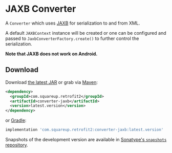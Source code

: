 JAXB Converter
==============

A `Converter` which uses [JAXB][1] for serialization to and from XML.

A default `JAXBContext` instance will be created or one can be configured and passed
to `JaxbConverterFactory.create()` to further control the serialization.

**Note that JAXB does not work on Android.**

Download
--------

Download [the latest JAR][2] or grab via [Maven][3]:
```xml
<dependency>
  <groupId>com.squareup.retrofit2</groupId>
  <artifactId>converter-jaxb</artifactId>
  <version>latest.version</version>
</dependency>
```
or [Gradle][3]:
```groovy
implementation 'com.squareup.retrofit2:converter-jaxb:latest.version'
```

Snapshots of the development version are available in [Sonatype's `snapshots` repository][snap].



 [1]: https://github.com/eclipse-ee4j/jaxb-ri
 [2]: https://search.maven.org/remote_content?g=com.squareup.retrofit2&a=converter-jaxb&v=LATEST
 [3]: http://search.maven.org/#search%7Cga%7C1%7Cg%3A%22com.squareup.retrofit2%22%20a%3A%22converter-jaxb%22
 [snap]: https://oss.sonatype.org/content/repositories/snapshots/
